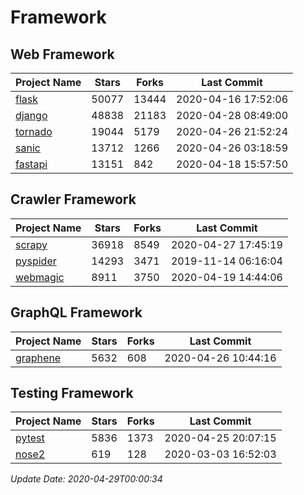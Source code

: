# Framework

## Web Framework

| Project Name | Stars | Forks | Last Commit |
| ------------ | ----- | ----- | ----------- |
| [flask](https://github.com/pallets/flask) | 50077 | 13444 | 2020-04-16 17:52:06 |
| [django](https://github.com/django/django) | 48838 | 21183 | 2020-04-28 08:49:00 |
| [tornado](https://github.com/tornadoweb/tornado) | 19044 | 5179 | 2020-04-26 21:52:24 |
| [sanic](https://github.com/huge-success/sanic) | 13712 | 1266 | 2020-04-26 03:18:59 |
| [fastapi](https://github.com/tiangolo/fastapi) | 13151 | 842 | 2020-04-18 15:57:50 |

## Crawler Framework

| Project Name | Stars | Forks | Last Commit |
| ------------ | ----- | ----- | ----------- |
| [scrapy](https://github.com/scrapy/scrapy) | 36918 | 8549 | 2020-04-27 17:45:19 |
| [pyspider](https://github.com/binux/pyspider) | 14293 | 3471 | 2019-11-14 06:16:04 |
| [webmagic](https://github.com/code4craft/webmagic) | 8911 | 3750 | 2020-04-19 14:44:06 |

## GraphQL Framework

| Project Name | Stars | Forks | Last Commit |
| ------------ | ----- | ----- | ----------- |
| [graphene](https://github.com/graphql-python/graphene) | 5632 | 608 | 2020-04-26 10:44:16 |

## Testing Framework

| Project Name | Stars | Forks | Last Commit |
| ------------ | ----- | ----- | ----------- |
| [pytest](https://github.com/pytest-dev/pytest) | 5836 | 1373 | 2020-04-25 20:07:15 |
| [nose2](https://github.com/nose-devs/nose2) | 619 | 128 | 2020-03-03 16:52:03 |

*Update Date: 2020-04-29T00:00:34*